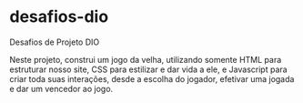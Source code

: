 # desafios-dio
Desafios de Projeto DIO

Neste projeto, construi um jogo da velha, utilizando somente HTML para estruturar nosso site, CSS para estilizar e dar vida a ele, e Javascript para criar toda suas interações, desde a escolha do jogador, efetivar uma jogada e dar um vencedor ao jogo. 
